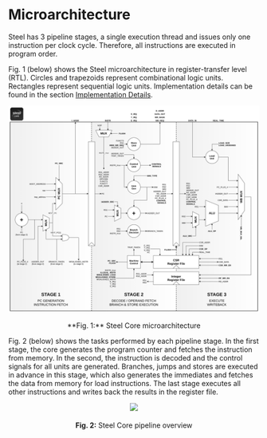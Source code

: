 # Microarchitecture

Steel has 3 pipeline stages, a single execution thread and issues only one instruction per clock cycle. Therefore, all instructions are executed in program order.

Fig. 1 (below) shows the Steel microarchitecture in register-transfer level (RTL). Circles and trapezoids represent combinational logic units. Rectangles represent sequential logic units. Implementation details can be found in the section [Implementation Details](details.md).

![Steel uArch](images/riscv-steel-32.png)
<p align="center">
**Fig. 1:** Steel Core microarchitecture
</p>

Fig. 2 (below) shows the tasks performed by each pipeline stage. In the first stage, the core generates the program counter and fetches the instruction from memory. In the second, the instruction is decoded and the control signals for all units are generated. Branches, jumps and stores are executed in advance in this stage, which also generates the immediates and fetches the data from memory for load instructions. The last stage executes all other instructions and writes back the results in the register file.

<p align="center">
<img src="../images/steel-pipe.png" width="80%"></img>
</br>
</br>
<strong>Fig. 2:</strong> Steel Core pipeline overview
</p>

